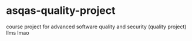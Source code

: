 # asqas-quality-project
course project for advanced software quality and security (quality project) llms lmao
